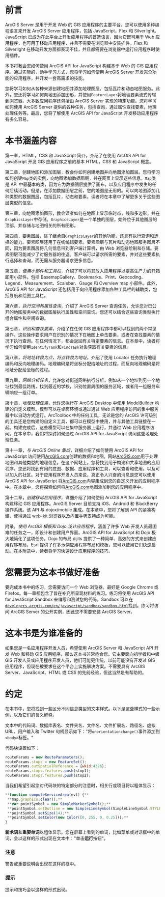 # 前言

ArcGIS Server 是用于开发 Web 的 GIS 应用程序的主要平台。您可以使用多种编程语言来开发 ArcGIS Server 应用程序，包括 JavaScript，Flex 和 Silverlight。JavaScript 已成为在此平台上开发应用程序的首选语言，因为它既可用于 Web 应用程序，也可用于移动应用程序，并且不需要在浏览器中安装插件。Flex 和 Silverlight 在移动开发方面都表现不佳，并且都需要在浏览器中运行应用程序时使用插件。

本书将教会您如何使用 ArcGIS API for JavaScript 构建基于 Web 的 GIS 应用程序。通过实际的，动手学习方式，您将学习如何使用 ArcGIS Server 开发完全功能的应用程序，并开发一套高需求的技能。

您将学习如何从各种来源创建地图并添加地理图层，包括瓦片和动态地图服务。此外，您还将学习如何向地图添加图形，并使用`FeatureLayer`将地理要素流式传输到浏览器。大多数应用程序还包括由 ArcGIS Server 实现的特定功能。您将学习如何使用 ArcGIS Server 提供的各种任务，包括查询，通过属性查找要素，地理处理任务等。最后，您将了解使用 ArcGIS API for JavaScript 开发移动应用程序有多么容易。

# 本书涵盖内容

第一章，HTML，CSS 和 JavaScript 简介，介绍了在使用 ArcGIS API for JavaScript 开发 GIS 应用程序之前的基本 HTML，CSS 和 JavaScript 概念。

第二章，创建地图和添加图层，教会你如何创建地图并向地图添加图层。您将学习如何创建`Map`类的实例，向地图添加数据图层，并在网页上显示这些信息。`Map`类是 API 中最基本的类，因为它为数据图层提供了画布，以及应用程序中发生的任何后续活动。但是，在添加数据图层之前，您的地图是无用的。可以向地图添加几种类型的数据图层，包括瓦片，动态和要素。读者将在本章中了解更多关于这些图层类型的信息。

第三章，向地图添加图形，教会读者如何在地图上显示临时点，线和多边形，并在`GraphicsLayer`中存储。`GraphicsLayer`是一个单独的图层，始终位于其他图层的顶部，并存储与地图相关的所有图形。

第四章，要素图层，除了继承自`GraphicsLayer`的其他功能，还具有执行查询和选择的能力。要素图层还用于在线编辑要素。要素图层与瓦片和动态地图服务图层不同，因为要素图层将几何信息带到客户端计算机，由 Web 浏览器绘制和存储。要素图层可能减少了对服务器的往返。客户端可以请求所需的要素，并对这些要素执行选择和查询，而无需从服务器请求更多信息。

第五章，*使用小部件和工具栏*，介绍了可以将其放入应用程序以提高生产力的开箱即用小部件。包括 BasemapGallery、Bookmarks、Print、Geocoding、Legend、Measurement、Scalebar、Gauge 和 Overview map 小部件。此外，ArcGIS API for JavaScript 还包括用于向应用程序添加各种工具栏的辅助类，包括导航和绘图工具栏。

第六章，*执行空间和属性查询*，介绍了 ArcGIS Server 查询任务，允许您对已公开的地图服务中的数据图层执行属性和空间查询。您还可以结合这些查询类型执行组合属性和空间查询。

第七章，*识别和查找要素*，介绍了在任何 GIS 应用程序中都可以找到的两个常见操作。这些操作要求用户在识别的情况下在地图上单击要素，或者在查找要素的情况下执行查询。在任何情况下，都会返回有关特定要素的信息。在本章中，读者将学习如何使用`IdentifyTask`和`FindTask`对象获取有关要素的信息。

第八章，*将地址转换为点，将点转换为地址*，介绍了使用 Locator 任务执行地理编码和反向地理编码。地理编码是将坐标分配给地址的过程，而反向地理编码是将地址分配给坐标的过程。

第九章，*网络分析任务*，允许您对街道网络执行分析，例如从一个地址到另一个地址找到最佳路线，找到最近的学校，识别位置周围的服务区域，或者用一组服务车辆响应一组订单。

第十章，*地理处理任务*，允许您执行在 ArcGIS Desktop 中使用 ModelBuilder 构建的自定义模型。模型可以在桌面环境或通过通过 Web 应用程序访问的集中服务器中以自动方式运行。ArcToolbox 中的任何工具，无论是您的 ArcGIS 许可级别的工具还是您构建的自定义工具，都可以在模型中使用，并与其他工具链接在一起。构建完成后，这些模型可以在集中服务器上运行，并通过 Web 应用程序访问。在本章中，我们将探讨如何通过 ArcGIS API for JavaScript 访问这些地理处理任务。

第十一章，*与 ArcGIS Online 集成*，详细介绍了如何使用 ArcGIS API for JavaScript 访问使用[ArcGIS.com](http://ArcGIS.com)创建的数据和地图。网站[ArcGIS.com](http://ArcGIS.com)用于处理地图和其他类型的地理信息。在这个网站上，您将找到用于构建和共享地图的应用程序。您还将找到有用的底图、数据、应用程序和工具，可以查看和使用，以及可以加入的社区。对于应用程序开发人员来说，真正令人兴奋的消息是您可以使用 ArcGIS API for JavaScript 将[ArcGIS.com](http://ArcGIS.com)内容集成到您的自定义开发的应用程序中。在本章中，您将探索如何将[ArcGIS.com](http://ArcGIS.com)地图添加到您的应用程序中。

第十二章，*创建移动应用程序*，详细介绍了如何使用 ArcGIS API for JavaScript 构建移动 GIS 应用程序。ArcGIS Server 目前支持 iOS、Android 和 BlackBerry 操作系统。该 API 与 dojox/mobile 集成。在本章中，您将了解到 API 的紧凑构建，使得通过 web-kit 浏览器以及内置手势支持成为可能。

附录，*使用 ArcGIS 模板和 Dojo 设计应用程序*，涵盖了许多 Web 开发人员最困难的任务之一，即设计和创建用户界面。ArcGIS API for JavaScript 和 Dojo 极大地简化了这项任务。Dojo 的布局 dijits 提供了一种简单、高效的方式来创建应用程序布局，Esri 提供了许多示例应用程序布局和模板，您可以使用它们快速启动。在本附录中，读者将学习快速设计应用程序的技巧。

# 您需要为这本书做好准备

要完成本书中的练习，您需要访问一个 Web 浏览器，最好是 Google Chrome 或 Firefox。每一章都包含了旨在补充所呈现材料的练习。练习将使用 ArcGIS API for JavaScript Sandbox 来编写和测试您的代码。Sandbox 可以在[`developers.arcgis.com/en/javascript/sandbox/sandbox.html`](http://developers.arcgis.com/en/javascript/sandbox/sandbox.html)找到。练习将访问 ArcGIS Server 的公开实例，因此您不需要安装 ArcGIS Server。

# 这本书是为谁准备的

如果您是一名应用程序开发人员，希望使用 ArcGIS Server 和 JavaScript API 开发 Web 和移动 GIS 应用程序，那么这本书非常适合您。它主要面向初学者和中级 GIS 开发人员或应用程序开发人员，他们可能更传统，以前可能没有开发过 GIS 应用程序，但现在被要求在这个平台上实施解决方案。不需要具有 ArcGIS Server、JavaScript、HTML 或 CSS 的先前经验，但这当然是有帮助的。

# 约定

在本书中，您将找到一些区分不同信息类型的文本样式。以下是这些样式的一些示例，以及它们的含义解释。

文本中的代码词、数据库表名、文件夹名、文件名、文件扩展名、路径名、虚拟 URL、用户输入和 Twitter 句柄显示如下："将`onorientationchange()`事件添加到`<body>`标签。"

代码块设置如下：

```js
routeParams = new RouteParameters();
routeParams.stops = new FeatureSet();
routeParams.outSpatialReference = {wkid:4326};
routeParams.stops.features.push(stop1);
routeParams.stops.features.push(stop2);
```

当我们希望引起您对代码块的特定部分的注意时，相关行或项目将以粗体显示：

```js
**function computeServiceArea(evt) {**
 **map.graphics.clear();**
 **var pointSymbol = new SimpleMarkerSymbol();**
 **pointSymbol.setOutline = new SimpleLineSymbol(SimpleLineSymbol.STYLE_SOLID, new Color([255, 0, 0]), 1);**
 **pointSymbol.setSize(14);**
 **pointSymbol.setColor(new Color([0, 255, 0, 0.25]));** 
}
```

**新术语**和**重要单词**以粗体显示。您在屏幕上看到的单词，比如菜单或对话框中的单词，会以这样的形式出现在文本中："单击**运行**按钮"。

### 注意

警告或重要说明会出现在这样的框中。

### 提示

提示和技巧会以这样的形式出现。
